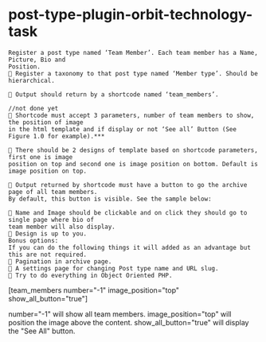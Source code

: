 # post-type-plugin-orbit-technology-task

```
Register a post type named ‘Team Member’. Each team member has a Name, Picture, Bio and
Position.
 Register a taxonomy to that post type named ‘Member type’. Should be hierarchical.

 Output should return by a shortcode named ‘team_members’.

//not done yet
 Shortcode must accept 3 parameters, number of team members to show, the position of image
in the html template and if display or not ‘See all’ Button (See Figure 1.0 for example).***

 There should be 2 designs of template based on shortcode parameters, first one is image
position on top and second one is image position on bottom. Default is image position on top.

 Output returned by shortcode must have a button to go the archive page of all team members.
By default, this button is visible. See the sample below:

 Name and Image should be clickable and on click they should go to single page where bio of
team member will also display.
 Design is up to you.
Bonus options:
If you can do the following things it will added as an advantage but this are not required.
 Pagination in archive page.
 A settings page for changing Post type name and URL slug.
 Try to do everything in Object Oriented PHP.

```

[team_members number="-1" image_position="top" show_all_button="true"]

number="-1" will show all team members.
image_position="top" will position the image above the content.
show_all_button="true" will display the "See All" button.
